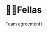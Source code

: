 # 🤹‍♂️Fellas

[Team agreement](https://docs.google.com/document/d/1jKmOuKiedGYrl-7an7jJ7pQAnxdvV_TNxhFviI_tRBs/edit?usp=sharing)]
